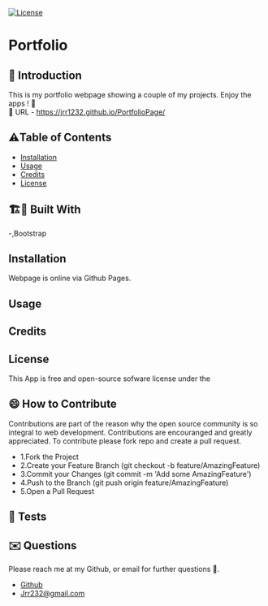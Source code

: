  
 
[![License](https://img.shields.io/badge/License-Apache_2.0-blue.svg)](https://opensource.org/licenses/Apache-2.0)




# Portfolio


## 🤔 Introduction

This is my portfolio webpage showing a couple of my projects. Enjoy the apps ! 👻
 <br/>🎯 URL - https://jrr1232.github.io/PortfolioPage/ 




## ⚠️Table of Contents 
- [Installation](#installation)
- [Usage](#usage)
- [Credits](#credits)
- [License](#license)




## 🏗️🚧 Built With 

-,Bootstrap







## Installation 

Webpage is online via Github Pages. 







## Usage






## Credits 





## License 
This App is free and open-source sofware license under the 





## 😄 How to Contribute
Contributions are part of the reason why the open source community is so integral to web development. Contributions are encouranged and greatly appreciated.
To contribute please fork repo and create a pull request.

- 1.Fork the Project
- 2.Create your Feature Branch (git checkout -b feature/AmazingFeature)
- 3.Commit your Changes (git commit -m 'Add some AmazingFeature')
- 4.Push to the Branch (git push origin feature/AmazingFeature)
- 5.Open a Pull Request





## 🧪 Tests 






## ✉️ Questions 
Please reach me at my Github, or email for further questions 🐶. 
- [Github](https://github.com/Jrr1232)
- Jrr232@gmail.com




